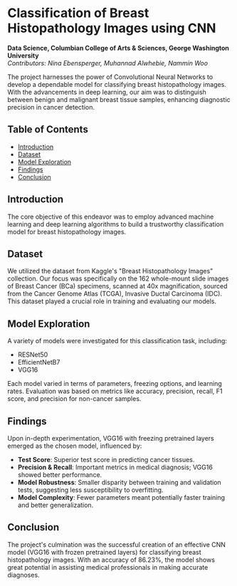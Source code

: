 # Classification of Breast Histopathology Images using CNN
**Data Science, Columbian College of Arts & Sciences, George Washington University**  
*Contributors: Nina Ebensperger, Muhannad Alwhebie, Nammin Woo*

The project harnesses the power of Convolutional Neural Networks to develop a dependable model for classifying breast histopathology images. With the advancements in deep learning, our aim was to distinguish between benign and malignant breast tissue samples, enhancing diagnostic precision in cancer detection.

## Table of Contents
- [Introduction](#introduction)
- [Dataset](#dataset)
- [Model Exploration](#model-exploration)
- [Findings](#findings)
- [Conclusion](#conclusion)

## Introduction
The core objective of this endeavor was to employ advanced machine learning and deep learning algorithms to build a trustworthy classification model for breast histopathology images.

## Dataset
We utilized the dataset from Kaggle's "Breast Histopathology Images" collection. Our focus was specifically on the 162 whole-mount slide images of Breast Cancer (BCa) specimens, scanned at 40x magnification, sourced from the Cancer Genome Atlas (TCGA), Invasive Ductal Carcinoma (IDC). This dataset played a crucial role in training and evaluating our models.

## Model Exploration
A variety of models were investigated for this classification task, including:
- RESNet50
- EfficientNetB7
- VGG16

Each model varied in terms of parameters, freezing options, and learning rates. Evaluation was based on metrics like accuracy, precision, recall, F1 score, and precision for non-cancer samples.

## Findings
Upon in-depth experimentation, VGG16 with freezing pretrained layers emerged as the chosen model, influenced by:
- **Test Score**: Superior test score in predicting cancer tissues.
- **Precision & Recall**: Important metrics in medical diagnosis; VGG16 showed better performance.
- **Model Robustness**: Smaller disparity between training and validation tests, suggesting less susceptibility to overfitting.
- **Model Complexity**: Fewer parameters meant potentially faster training and better generalization.

## Conclusion
The project's culmination was the successful creation of an effective CNN model (VGG16 with frozen pretrained layers) for classifying breast histopathology images. With an accuracy of 86.23%, the model shows great potential in assisting medical professionals in making accurate diagnoses.
